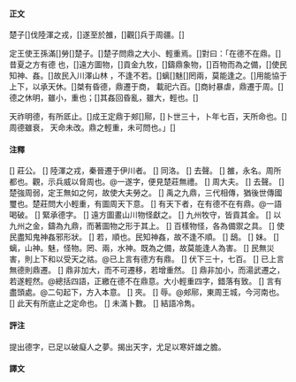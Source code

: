 #### 正文

楚子[]伐陸渾之戎，[]遂至於雒，[]觀[]兵于周疆。[]

定王使王孫滿[]勞[]楚子。[]楚子問鼎之大小、輕重焉。[]對曰：「在德不在鼎。[]昔夏之方有德
也，[]遠方圖物，[]貢金九牧，[]鑄鼎象物，[]百物而為之備，[]使民知神、姦。[]故民入川澤山林
，不逢不若。[]螭[]魅[]罔兩，莫能逢之。[]用能協于上下，以承天休。[]桀有昏德，鼎遷于商，
載祀六百。[]商紂暴虐，鼎遷于周。[]德之休明，雖小，重也；[]其姦回昏亂，雖大，輕也。[]

天祚明德，有所厎止。[]成王定鼎于郟[]鄏，[]卜世三十，卜年七百，天所命也。[]周德雖衰，
天命未改。鼎之輕重，未可問也。」[]

#### 注釋

[] 莊公。
[] 陸渾之戎，秦晉遷于伊川者。
[] 同洛。
[] 去聲。
[] 雒，永名。周所都也。觀，示兵威以脅周也。@一遂字，便見楚莊無禮。
[] 周大夫。
[] 去聲。
[] 楚強周弱，定王無如之何，故使大夫勞之。
[] 禹之九鼎，三代相傳，猶後世傳國璽也。楚莊問大小輕重，有圖周天下意。
[] 有天下者，在有德不在有鼎。@一語喝破。
[] 緊承德字。
[] 遠方圖畫山川物怪獻之。
[] 九州牧守，皆貢其金。
[] 以九州之金，鑄為九鼎，而著圖物之形于其上。
[] 百樣物怪，各為備禦之具。
[] 使民盡知鬼神姦邪形狀。
[] 若，順也。民知神姦，故不逢不順。
[] 鴟。
[] 妹。
[] 螭，山神。魅，怪物。罔、兩，水神。既為之備，故莫能逢人為害。
[] 民無災害，則上下和以受天之祜。@已上言有德方有鼎。
[] 伏下三十，七百。
[] 已上言無德則鼎遷。
[] 鼎非加大，而不可遷移，若增重然。
[] 鼎非加小，而湯武遷之，若遂輕然。@總括四語，正繳在德不在鼎意。大小輕重四字，錯落有致。
[] 言有盡頭處。@二句起下，方入本意。
[] 夾。
[] 辱。@郟鄏，東周王城，今河南也。
[] 此天有所底止之定命也。
[] 未滿卜數。
[] 結語冷雋。

#### 評注

提出德字，已足以破癡人之夢。揭出天字，尤足以寒奸雄之膽。

#### 譯文

